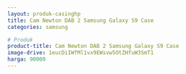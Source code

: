 ```yaml
---
layout: produk-casinghp
title: Cam Newton DAB 2 Samsung Galaxy S9 Case
categories: samsung

# Produk
product-title: Cam Newton DAB 2 Samsung Galaxy S9 Case
image-drive: 1eucDiIWfMl1vx9EWsvw5OtZHfuW3SmT1
harga: 90000
---
```


